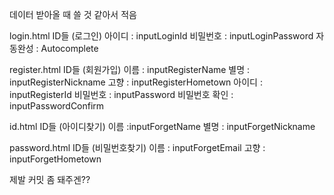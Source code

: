 데이터 받아올 때 쓸 것 같아서 적음

login.html ID들          (로그인)
    아이디 : inputLoginId
    비밀번호 : inputLoginPassword
    자동완성 : Autocomplete

register.html ID들       (회원가입)
    이름 : inputRegisterName
    별명 : inputRegisterNickname
    고향 : inputRegisterHometown
    아이디 : inputRegisterId
    비밀번호 : inputPassword
    비밀번호 확인 : inputPasswordConfirm

id.html ID들             (아이디찾기)
    이름 :inputForgetName
    별명 : inputForgetNickname

password.html ID들       (비밀번호찾기)
    이름 : inputForgetEmail
    고향 : inputForgetHometown


제발 커밋 좀 돼주겐??